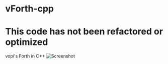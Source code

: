 # vForth-cpp
# This code has not been refactored or optimized
vopi's Forth in C++
![Screenshot](https://i.imgur.com/X6tIrRF.png)
